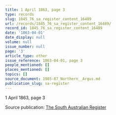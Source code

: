 ```yaml
---
title: 1 April 1863, page 3
type: records
slug: 1845_76_sa_register_content_16489
url: /records/1845_76_sa_register_content_16489/
record_id: 1845_76_sa_register_content_16489
date: '1863-04-01'
date_display: null
volume: null
issue_number: null
page: '3'
article_type: other
issue_reference: 1863-04-01, page 3
people_mentioned: []
places_mentioned: []
topics: []
source_document: 1985-87_Northern__Argus.md
publication_slug: sa-register
---
```


1 April 1863, page 3

Source publication: [The South Australian Register](/publications/sa-register/)
